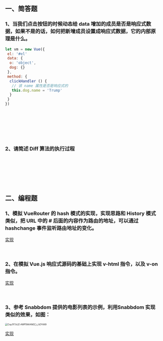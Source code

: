 ## 一、简答题

### 1、当我们点击按钮的时候动态给 data 增加的成员是否是响应式数据，如果不是的话，如何把新增成员设置成响应式数据，它的内部原理是什么。

```js
let vm = new Vue({
 el: '#el'
 data: {
  o: 'object',
  dog: {}
 },
 method: {
  clickHandler () {
   // 该 name 属性是否是响应式的
   this.dog.name = 'Trump'
  }
 }
})
```

 　

　

　



### 2、请简述 Diff 算法的执行过程

　

　

　



 

## 二、编程题

### 1、模拟 VueRouter 的 hash 模式的实现，实现思路和 History 模式类似，把 URL 中的 # 后面的内容作为路由的地址，可以通过 hashchange 事件监听路由地址的变化。

[实现](https://github.com/Atlanstis/lagou-e-task/tree/master/part3/fed-e-task-03-01/1.vue-router)　

　

### 2、在模拟 Vue.js 响应式源码的基础上实现 v-html 指令，以及 v-on 指令。

[实现](https://github.com/Atlanstis/lagou-e-task/tree/master/part3/fed-e-task-03-01/2.%E5%93%8D%E5%BA%94%E5%BC%8F%E5%8E%9F%E7%90%86) 　

　

### 3、参考 Snabbdom 提供的电影列表的示例，利用Snabbdom 实现类似的效果，如图：

<img src="images/Ciqc1F7zUZ-AWP5NAAN0Z_t_hDY449.png" alt="Ciqc1F7zUZ-AWP5NAAN0Z_t_hDY449" style="zoom:50%;" />

[实现](https://github.com/Atlanstis/lagou-e-task/tree/master/part3/fed-e-task-03-01/3.snabbdom)

